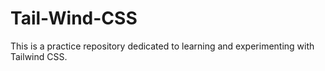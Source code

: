 # Tail-Wind-CSS
This is a practice repository dedicated to learning and experimenting with Tailwind CSS.
